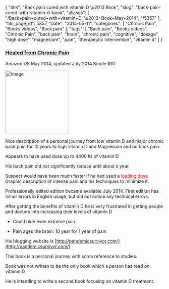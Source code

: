 {
    "title": "Back pain cured with vitamin D \u2013 Book",
    "slug": "back-pain-cured-with-vitamin-d-book",
    "aliases": [
        "/Back+pain+cured+with+vitamin+D+\u2013+Book+May+2014",
        "/5357"
    ],
    "tiki_page_id": 5357,
    "date": "2014-05-11",
    "categories": [
        "Chronic Pain",
        "Books videos",
        "Back pain"
    ],
    "tags": [
        "Back pain",
        "Books videos",
        "Chronic Pain",
        "back pain",
        "brain",
        "chronic pain",
        "cognitive",
        "dosage",
        "high dose",
        "magnesium",
        "pain",
        "therapeutic intervention",
        "vitamin d"
    ]
}


### [Healed from Chronic Pain](http://www.amazon.com/Healed-Chronic-Pain-Mark-Pegram-ebook/dp/B00K1MSLRQ/ref=sr_1_sc_3?s=books&ie=UTF8&qid=1399825577&sr=1-3-spell&keywords=mark+backpain%20)

Amazon US May 2014, updated July 2014 Kindle $10

<img src="https://d378j1rmrlek7x.cloudfront.net/attachments/jpeg/chronic-pain-book-cover.jpg" alt="image" width="200">

Nice description of a personal journey from low vitamin D and major chronic back pain  for 10 years to high vitamin D and Magnesium and no back pain. 

Appears to have used dose up to 4400 IU of vitamin D

His back pain did not significantly reduce until about a year. 

Suspect would have been much faster if he had used a <a href="/posts/overview-loading-of-vitamin-d" style="color: red; text-decoration: underline;" title="This post/category does not exist yet: Overview Loading of vitamin D">loading dose</a>. Graphic description of intense pain and his techniques to minimize it.

Professionally edited edition became available July 2014. First edition has minor errors in English usage, but did not notice any technical errors.

After getting the benefits of vitamin D he is very frustrated in getting people and doctors into increasing their levels of vitamin D

* Could hide even extreme pain

* Pain ages the brain: 10 year for 1 year of pain

His blogging website is [http://pandemicsurvivor.com/](http://pandemicsurvivor.com/)

This book is a personal journey with some reference to studies.

Book was not written to be the only book which a person has read on vitamin D.

He is intending to write a second book focusing on vitamin D treatment.